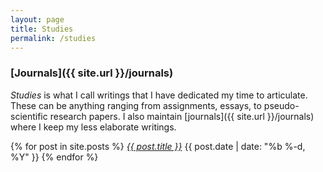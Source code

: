 ```yaml
---
layout: page
title: Studies
permalink: /studies
---
```


### [Journals]({{ site.url }}/journals)

*Studies* is what I call writings that I have dedicated my time to articulate. These can be anything ranging from assignments, essays, to pseudo-scientific research papers. I also maintain [journals]({{ site.url }}/journals) where I keep my less elaborate writings.

{% for post in site.posts %}
  <i class="post-list-title"><a href="{{ post.url | prepend: site.baseurl }}">{{ post.title }}</a></i>
  <span class="post-meta">{{ post.date | date: "%b %-d, %Y" }}</span>
{% endfor %}

